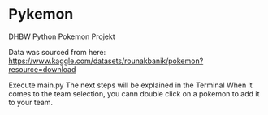 # Pykemon
DHBW Python Pokemon Projekt 

Data was sourced from here: https://www.kaggle.com/datasets/rounakbanik/pokemon?resource=download

Execute main.py
The next steps will be explained in the Terminal
When it comes to the team selection, you cann double click on a pokemon to add it to your team.